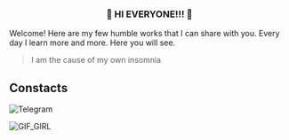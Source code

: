 ### <p align="center"> :cherry_blossom: HI EVERYONE!!! :cherry_blossom: </p>

Welcome! Here are my few humble works that I can share with you. Every day I learn more and more. Here you will see.

> I am the cause of my own insomnia

<!-- ![EVANGELION](https://media4.giphy.com/media/dcEhBpNle8ikw/giphy.gif?cid=ecf05e47x4ju2cxxdk9n06512a3wpv1o9klubtmna96yp5vj&rid=giphy.gif&ct=g) -->

## Constacts
![Telegram](https://img.shields.io/badge/tg-%40mikitazvezd-lightgrey)

![GIF_GIRL](https://c.tenor.com/_wmzDrSE3l0AAAAC/dark-japan.gif)
